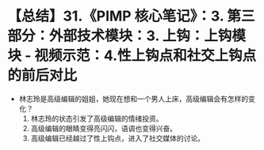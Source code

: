 # 【总结】31.《PIMP 核心笔记》：3. 第三部分：外部技术模块：3. 上钩：上钩模块 - 视频示范：4.性上钩点和社交上钩点的前后对比

-   林志玲是高级编辑的姐姐，她现在想和一个男人上床，高级编辑会有怎样的变化？
    1.  林志玲的状态引发了高级编辑的情绪投资。
    2.  高级编辑的眼睛变得亮闪闪，语调也变得兴奋。
    3.  高级编辑已经越过了性上钩点，进入了社交媒体的讨论。